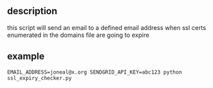 ## description
this script will send an email to a defined email address when ssl certs enumerated in the domains file are going to expire
## example
`EMAIL_ADDRESS=joneal@x.org SENDGRID_API_KEY=abc123 python ssl_expiry_checker.py`
